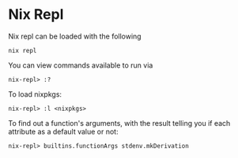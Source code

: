 # Nix Repl

Nix repl can be loaded with the following
```
nix repl
```

You can view commands available to run via
```
nix-repl> :?
```

To load nixpkgs:
```
nix-repl> :l <nixpkgs>
```

To find out a function's arguments, with the result telling you if each attribute as a default value or not:
```
nix-repl> builtins.functionArgs stdenv.mkDerivation
```
